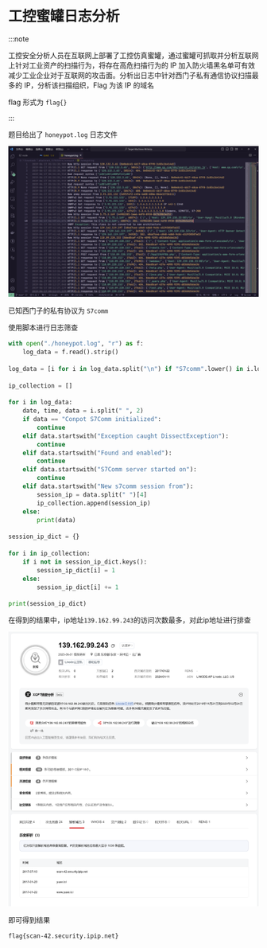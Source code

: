 # 工控蜜罐日志分析

:::note

工控安全分析人员在互联网上部署了工控仿真蜜罐，通过蜜罐可抓取并分析互联网上针对工业资产的扫描行为，将存在高危扫描行为的 IP 加入防火墙黑名单可有效减少工业企业对于互联网的攻击面。分析出日志中针对西门子私有通信协议扫描最多的 IP，分析该扫描组织，Flag 为该 IP 的域名

flag 形式为 `flag{}`

:::

题目给出了 `honeypot.log` 日志文件

![img](img/image_20241241-224152.png)

已知西门子的私有协议为 `S7comm`

使用脚本进行日志筛查

```python
with open("./honeypot.log", "r") as f:
    log_data = f.read().strip()

log_data = [i for i in log_data.split("\n") if "S7comm".lower() in i.lower()]

ip_collection = []

for i in log_data:
    date, time, data = i.split(" ", 2)
    if data == "Conpot S7Comm initialized":
        continue
    elif data.startswith("Exception caught DissectException"):
        continue
    elif data.startswith("Found and enabled"):
        continue
    elif data.startswith("S7Comm server started on"):
        continue
    elif data.startswith("New s7comm session from"):
        session_ip = data.split(" ")[4]
        ip_collection.append(session_ip)
    else:
        print(data)

session_ip_dict = {}

for i in ip_collection:
    if i not in session_ip_dict.keys():
        session_ip_dict[i] = 1
    else:
        session_ip_dict[i] += 1

print(session_ip_dict)
```

在得到的结果中，ip地址`139.162.99.243`的访问次数最多，对此ip地址进行排查

![img](img/image_20241258-225853.png)

即可得到结果

```flag
flag{scan-42.security.ipip.net}
```
